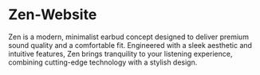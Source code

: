 # Zen-Website
Zen is a modern, minimalist earbud concept designed to deliver premium sound quality and a comfortable fit. Engineered with a sleek aesthetic and intuitive features, Zen brings tranquility to your listening experience, combining cutting-edge technology with a stylish design.
